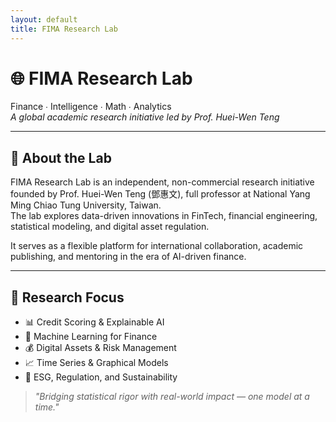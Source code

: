 ```yaml
--- 
layout: default
title: FIMA Research Lab
--- 
```



# 🌐 FIMA Research Lab  
Finance ∙ Intelligence ∙ Math ∙ Analytics  
_A global academic research initiative led by Prof. Huei-Wen Teng_

---

## 🎯 About the Lab

FIMA Research Lab is an independent, non-commercial research initiative founded by Prof. Huei-Wen Teng (鄧惠文), full professor at National Yang Ming Chiao Tung University, Taiwan.  
The lab explores data-driven innovations in FinTech, financial engineering, statistical modeling, and digital asset regulation.

It serves as a flexible platform for international collaboration, academic publishing, and mentoring in the era of AI-driven finance.

---

## 🧭 Research Focus

- 📊 Credit Scoring & Explainable AI  
- 🧠 Machine Learning for Finance  
- 💰 Digital Assets & Risk Management  
- 📈 Time Series & Graphical Models  
- 🌱 ESG, Regulation, and Sustainability


> *"Bridging statistical rigor with real-world impact — one model at a time."*  
